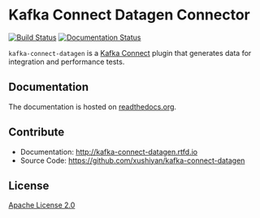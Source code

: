 # Kafka Connect Datagen Connector

[![Build Status](https://travis-ci.org/xushiyan/kafka-connect-datagen.svg?branch=master)](https://travis-ci.org/xushiyan/kafka-connect-datagen)
[![Documentation Status](https://readthedocs.org/projects/kafka-connect-datagen/badge/?version=latest)](https://kafka-connect-datagen.readthedocs.io/en/latest/?badge=latest)


`kafka-connect-datagen` is a [Kafka Connect](http://kafka.apache.org/documentation.html#connect) plugin that generates data for integration and performance tests.

## Documentation

The documentation is hosted on [readthedocs.org](http://kafka-connect-datagen.rtfd.io/).

## Contribute

- Documentation: http://kafka-connect-datagen.rtfd.io
- Source Code: https://github.com/xushiyan/kafka-connect-datagen

## License

[Apache License 2.0](./LICENSE)
